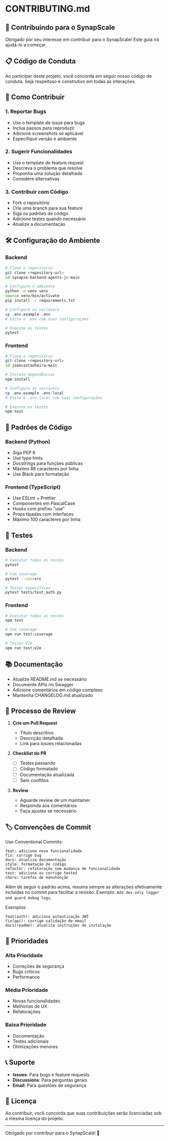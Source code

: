 # CONTRIBUTING.md

## 🤝 Contribuindo para o SynapScale

Obrigado por seu interesse em contribuir para o SynapScale! Este guia irá ajudá-lo a começar.

## 📋 Código de Conduta

Ao participar deste projeto, você concorda em seguir nosso código de conduta. Seja respeitoso e construtivo em todas as interações.

## 🚀 Como Contribuir

### 1. **Reportar Bugs**
- Use o template de issue para bugs
- Inclua passos para reproduzir
- Adicione screenshots se aplicável
- Especifique versão e ambiente

### 2. **Sugerir Funcionalidades**
- Use o template de feature request
- Descreva o problema que resolve
- Proponha uma solução detalhada
- Considere alternativas

### 3. **Contribuir com Código**
- Fork o repositório
- Crie uma branch para sua feature
- Siga os padrões de código
- Adicione testes quando necessário
- Atualize a documentação

## 🛠️ Configuração do Ambiente

### Backend
```bash
# Clone o repositório
git clone <repository-url>
cd synapse-backend-agents-jc-main

# Configure o ambiente
python -m venv venv
source venv/bin/activate
pip install -r requirements.txt

# Configure as variáveis
cp .env.example .env
# Edite o .env com suas configurações

# Execute os testes
pytest
```

### Frontend
```bash
# Clone o repositório
git clone <repository-url>
cd joaocastanheira-main

# Instale dependências
npm install

# Configure as variáveis
cp .env.example .env.local
# Edite o .env.local com suas configurações

# Execute os testes
npm test
```

## 📝 Padrões de Código

### Backend (Python)
- Siga PEP 8
- Use type hints
- Docstrings para funções públicas
- Máximo 88 caracteres por linha
- Use Black para formatação

### Frontend (TypeScript)
- Use ESLint + Prettier
- Componentes em PascalCase
- Hooks com prefixo "use"
- Props tipadas com interfaces
- Máximo 100 caracteres por linha

## 🧪 Testes

### Backend
```bash
# Executar todos os testes
pytest

# Com coverage
pytest --cov=src

# Testes específicos
pytest tests/test_auth.py
```

### Frontend
```bash
# Executar todos os testes
npm test

# Com coverage
npm run test:coverage

# Testes E2E
npm run test:e2e
```

## 📚 Documentação

- Atualize README.md se necessário
- Documente APIs no Swagger
- Adicione comentários em código complexo
- Mantenha CHANGELOG.md atualizado

## 🔄 Processo de Review

1. **Crie um Pull Request**
   - Título descritivo
   - Descrição detalhada
   - Link para issues relacionadas

2. **Checklist do PR**
   - [ ] Testes passando
   - [ ] Código formatado
   - [ ] Documentação atualizada
   - [ ] Sem conflitos

3. **Review**
   - Aguarde review de um maintainer
   - Responda aos comentários
   - Faça ajustes se necessário

## 🏷️ Convenções de Commit

Use Conventional Commits:

```
feat: adiciona nova funcionalidade
fix: corrige bug
docs: atualiza documentação
style: formatação de código
refactor: refatoração sem mudança de funcionalidade
test: adiciona ou corrige testes
chore: tarefas de manutenção
```

Além de seguir o padrão acima, resuma sempre as alterações efetivamente
incluídas no commit para facilitar a revisão. Exemplo: `Add dev-only logger
and guard debug logs`.

Exemplos:
```
feat(auth): adiciona autenticação JWT
fix(api): corrige validação de email
docs(readme): atualiza instruções de instalação
```

## 🎯 Prioridades

### Alta Prioridade
- Correções de segurança
- Bugs críticos
- Performance

### Média Prioridade
- Novas funcionalidades
- Melhorias de UX
- Refatorações

### Baixa Prioridade
- Documentação
- Testes adicionais
- Otimizações menores

## 📞 Suporte

- **Issues**: Para bugs e feature requests
- **Discussions**: Para perguntas gerais
- **Email**: Para questões de segurança

## 📄 Licença

Ao contribuir, você concorda que suas contribuições serão licenciadas sob a mesma licença do projeto.

---

Obrigado por contribuir para o SynapScale! 🚀

